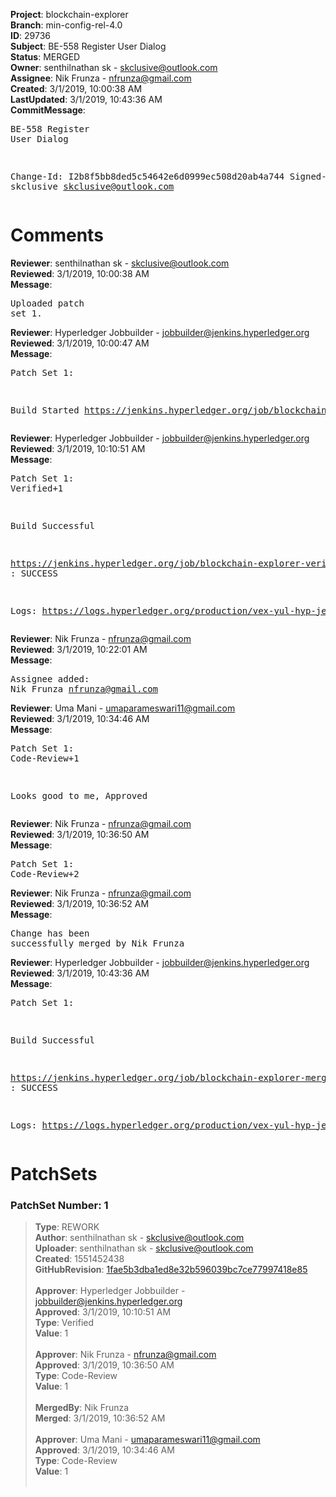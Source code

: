 <strong>Project</strong>: blockchain-explorer<br><strong>Branch</strong>: min-config-rel-4.0<br><strong>ID</strong>: 29736<br><strong>Subject</strong>: BE-558 Register User Dialog<br><strong>Status</strong>: MERGED<br><strong>Owner</strong>: senthilnathan sk - skclusive@outlook.com<br><strong>Assignee</strong>: Nik Frunza - nfrunza@gmail.com<br><strong>Created</strong>: 3/1/2019, 10:00:38 AM<br><strong>LastUpdated</strong>: 3/1/2019, 10:43:36 AM<br><strong>CommitMessage</strong>:<br><pre>BE-558 Register User Dialog

Change-Id: I2b8f5bb8ded5c54642e6d0999ec508d20ab4a744
Signed-off-by: skclusive <skclusive@outlook.com>
</pre><h1>Comments</h1><strong>Reviewer</strong>: senthilnathan sk - skclusive@outlook.com<br><strong>Reviewed</strong>: 3/1/2019, 10:00:38 AM<br><strong>Message</strong>: <pre>Uploaded patch set 1.</pre><strong>Reviewer</strong>: Hyperledger Jobbuilder - jobbuilder@jenkins.hyperledger.org<br><strong>Reviewed</strong>: 3/1/2019, 10:00:47 AM<br><strong>Message</strong>: <pre>Patch Set 1:

Build Started https://jenkins.hyperledger.org/job/blockchain-explorer-verify-x86_64/35/</pre><strong>Reviewer</strong>: Hyperledger Jobbuilder - jobbuilder@jenkins.hyperledger.org<br><strong>Reviewed</strong>: 3/1/2019, 10:10:51 AM<br><strong>Message</strong>: <pre>Patch Set 1: Verified+1

Build Successful 

https://jenkins.hyperledger.org/job/blockchain-explorer-verify-x86_64/35/ : SUCCESS

Logs: https://logs.hyperledger.org/production/vex-yul-hyp-jenkins-3/blockchain-explorer-verify-x86_64/35</pre><strong>Reviewer</strong>: Nik Frunza - nfrunza@gmail.com<br><strong>Reviewed</strong>: 3/1/2019, 10:22:01 AM<br><strong>Message</strong>: <pre>Assignee added: Nik Frunza <nfrunza@gmail.com></pre><strong>Reviewer</strong>: Uma Mani - umaparameswari11@gmail.com<br><strong>Reviewed</strong>: 3/1/2019, 10:34:46 AM<br><strong>Message</strong>: <pre>Patch Set 1: Code-Review+1

Looks good to me, Approved</pre><strong>Reviewer</strong>: Nik Frunza - nfrunza@gmail.com<br><strong>Reviewed</strong>: 3/1/2019, 10:36:50 AM<br><strong>Message</strong>: <pre>Patch Set 1: Code-Review+2</pre><strong>Reviewer</strong>: Nik Frunza - nfrunza@gmail.com<br><strong>Reviewed</strong>: 3/1/2019, 10:36:52 AM<br><strong>Message</strong>: <pre>Change has been successfully merged by Nik Frunza</pre><strong>Reviewer</strong>: Hyperledger Jobbuilder - jobbuilder@jenkins.hyperledger.org<br><strong>Reviewed</strong>: 3/1/2019, 10:43:36 AM<br><strong>Message</strong>: <pre>Patch Set 1:

Build Successful 

https://jenkins.hyperledger.org/job/blockchain-explorer-merge-x86_64/25/ : SUCCESS

Logs: https://logs.hyperledger.org/production/vex-yul-hyp-jenkins-3/blockchain-explorer-merge-x86_64/25</pre><h1>PatchSets</h1><h3>PatchSet Number: 1</h3><blockquote><strong>Type</strong>: REWORK<br><strong>Author</strong>: senthilnathan sk - skclusive@outlook.com<br><strong>Uploader</strong>: senthilnathan sk - skclusive@outlook.com<br><strong>Created</strong>: 1551452438<br><strong>GitHubRevision</strong>: [1fae5b3dba1ed8e32b596039bc7ce77997418e85](https://github.com/hyperledger/blockchain-explorer/commit/1fae5b3dba1ed8e32b596039bc7ce77997418e85)<br><br><strong>Approver</strong>: Hyperledger Jobbuilder - jobbuilder@jenkins.hyperledger.org<br><strong>Approved</strong>: 3/1/2019, 10:10:51 AM<br><strong>Type</strong>: Verified<br><strong>Value</strong>: 1<br><br><strong>Approver</strong>: Nik Frunza - nfrunza@gmail.com<br><strong>Approved</strong>: 3/1/2019, 10:36:50 AM<br><strong>Type</strong>: Code-Review<br><strong>Value</strong>: 1<br><br><strong>MergedBy</strong>: Nik Frunza<br><strong>Merged</strong>: 3/1/2019, 10:36:52 AM<br><br><strong>Approver</strong>: Uma Mani - umaparameswari11@gmail.com<br><strong>Approved</strong>: 3/1/2019, 10:34:46 AM<br><strong>Type</strong>: Code-Review<br><strong>Value</strong>: 1<br><br></blockquote>